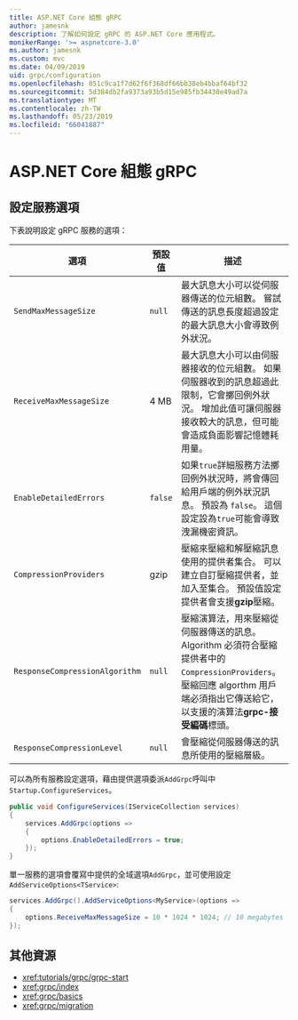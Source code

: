 ```yaml
---
title: ASP.NET Core 組態 gRPC
author: jamesnk
description: 了解如何設定 gRPC 的 ASP.NET Core 應用程式。
monikerRange: '>= aspnetcore-3.0'
ms.author: jamesnk
ms.custom: mvc
ms.date: 04/09/2019
uid: grpc/configuration
ms.openlocfilehash: 851c9ca1f7d62f6f368df66bb38eb4bbaf64bf32
ms.sourcegitcommit: 5d384db2fa9373a93b5d15e985fb34430e49ad7a
ms.translationtype: MT
ms.contentlocale: zh-TW
ms.lasthandoff: 05/23/2019
ms.locfileid: "66041887"
---
```

# <a name="grpc-for-aspnet-core-configuration"></a>ASP.NET Core 組態 gRPC

## <a name="configure-services-options"></a>設定服務選項

下表說明設定 gRPC 服務的選項：

| 選項 | 預設值 | 描述 |
| ------ | ------------- | ----------- |
| `SendMaxMessageSize` | `null` | 最大訊息大小可以從伺服器傳送的位元組數。 嘗試傳送的訊息長度超過設定的最大訊息大小會導致例外狀況。 |
| `ReceiveMaxMessageSize` | 4 MB | 最大訊息大小可以由伺服器接收的位元組數。 如果伺服器收到的訊息超過此限制，它會擲回例外狀況。 增加此值可讓伺服器接收較大的訊息，但可能會造成負面影響記憶體耗用量。 |
| `EnableDetailedErrors` | `false` | 如果`true`詳細服務方法擲回例外狀況時，將會傳回給用戶端的例外狀況訊息。 預設為 `false`。 這個設定設為`true`可能會導致洩漏機密資訊。 |
| `CompressionProviders` | gzip | 壓縮來壓縮和解壓縮訊息使用的提供者集合。 可以建立自訂壓縮提供者，並加入至集合。 預設值設定提供者會支援**gzip**壓縮。 |
| `ResponseCompressionAlgorithm` | `null` | 壓縮演算法，用來壓縮從伺服器傳送的訊息。 Algorithm 必須符合壓縮提供者中的`CompressionProviders`。 壓縮回應 algorthm 用戶端必須指出它傳送給它，以支援的演算法**grpc-接受編碼**標頭。 |
| `ResponseCompressionLevel` | `null` | 會壓縮從伺服器傳送的訊息所使用的壓縮層級。 |

可以為所有服務設定選項，藉由提供選項委派`AddGrpc`呼叫中`Startup.ConfigureServices`。

```csharp
public void ConfigureServices(IServiceCollection services)
{
    services.AddGrpc(options =>
    {
        options.EnableDetailedErrors = true;
    });
}
```

單一服務的選項會覆寫中提供的全域選項`AddGrpc`，並可使用設定`AddServiceOptions<TService>`:

```csharp
services.AddGrpc().AddServiceOptions<MyService>(options =>
{
    options.ReceiveMaxMessageSize = 10 * 1024 * 1024; // 10 megabytes
});
```

## <a name="additional-resources"></a>其他資源

* <xref:tutorials/grpc/grpc-start>
* <xref:grpc/index>
* <xref:grpc/basics>
* <xref:grpc/migration>
